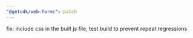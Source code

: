 ```yaml
---
"@getodk/web-forms": patch
---
```


fix: include css in the built js file, test build to prevent repeat regressions
